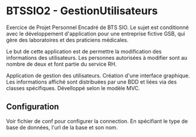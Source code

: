 # BTSSIO2 - GestionUtilisateurs

Exercice de Projet Personnel Encadré de BTS SIO. Le sujet est conditionné avec le développement d'application pour une entreprise fictive GSB, qui gère des laboratoires et des praticiens médicales.

Le but de cette application est de permettre la modification des informations des utilisateurs. Les personnes autorisées à modifier sont au nombre de deux et font partie du service RH.

Application de gestion des utilisateurs.  Création d'une interface graphique. Les informations affiché sont distribuées par une BDD et liées via des classes spécifiques. Dévelloppé selon le modèle MVC.

## Configuration

Voir fichier de conf pour configurer la connection. En spécifiant le type de base de données, l'url de la base et son nom.
